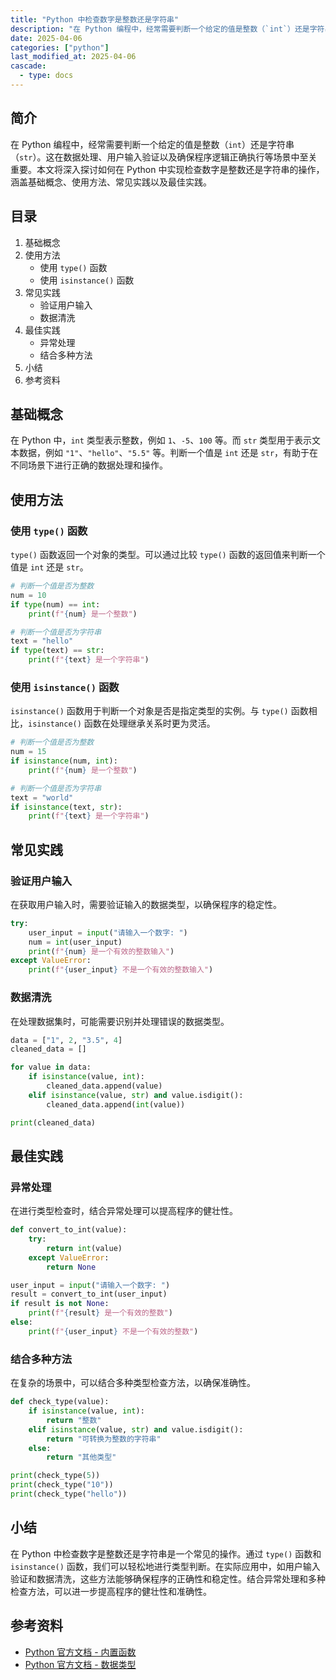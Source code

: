 ```yaml
---
title: "Python 中检查数字是整数还是字符串"
description: "在 Python 编程中，经常需要判断一个给定的值是整数（`int`）还是字符串（`str`）。这在数据处理、用户输入验证以及确保程序逻辑正确执行等场景中至关重要。本文将深入探讨如何在 Python 中实现检查数字是整数还是字符串的操作，涵盖基础概念、使用方法、常见实践以及最佳实践。"
date: 2025-04-06
categories: ["python"]
last_modified_at: 2025-04-06
cascade:
  - type: docs
---
```



## 简介
在 Python 编程中，经常需要判断一个给定的值是整数（`int`）还是字符串（`str`）。这在数据处理、用户输入验证以及确保程序逻辑正确执行等场景中至关重要。本文将深入探讨如何在 Python 中实现检查数字是整数还是字符串的操作，涵盖基础概念、使用方法、常见实践以及最佳实践。

<!-- more -->
## 目录
1. 基础概念
2. 使用方法
    - 使用 `type()` 函数
    - 使用 `isinstance()` 函数
3. 常见实践
    - 验证用户输入
    - 数据清洗
4. 最佳实践
    - 异常处理
    - 结合多种方法
5. 小结
6. 参考资料

## 基础概念
在 Python 中，`int` 类型表示整数，例如 `1`、`-5`、`100` 等。而 `str` 类型用于表示文本数据，例如 `"1"`、`"hello"`、`"5.5"` 等。判断一个值是 `int` 还是 `str`，有助于在不同场景下进行正确的数据处理和操作。

## 使用方法

### 使用 `type()` 函数
`type()` 函数返回一个对象的类型。可以通过比较 `type()` 函数的返回值来判断一个值是 `int` 还是 `str`。

```python
# 判断一个值是否为整数
num = 10
if type(num) == int:
    print(f"{num} 是一个整数")

# 判断一个值是否为字符串
text = "hello"
if type(text) == str:
    print(f"{text} 是一个字符串")
```

### 使用 `isinstance()` 函数
`isinstance()` 函数用于判断一个对象是否是指定类型的实例。与 `type()` 函数相比，`isinstance()` 函数在处理继承关系时更为灵活。

```python
# 判断一个值是否为整数
num = 15
if isinstance(num, int):
    print(f"{num} 是一个整数")

# 判断一个值是否为字符串
text = "world"
if isinstance(text, str):
    print(f"{text} 是一个字符串")
```

## 常见实践

### 验证用户输入
在获取用户输入时，需要验证输入的数据类型，以确保程序的稳定性。

```python
try:
    user_input = input("请输入一个数字: ")
    num = int(user_input)
    print(f"{num} 是一个有效的整数输入")
except ValueError:
    print(f"{user_input} 不是一个有效的整数输入")
```

### 数据清洗
在处理数据集时，可能需要识别并处理错误的数据类型。

```python
data = ["1", 2, "3.5", 4]
cleaned_data = []

for value in data:
    if isinstance(value, int):
        cleaned_data.append(value)
    elif isinstance(value, str) and value.isdigit():
        cleaned_data.append(int(value))

print(cleaned_data)
```

## 最佳实践

### 异常处理
在进行类型检查时，结合异常处理可以提高程序的健壮性。

```python
def convert_to_int(value):
    try:
        return int(value)
    except ValueError:
        return None

user_input = input("请输入一个数字: ")
result = convert_to_int(user_input)
if result is not None:
    print(f"{result} 是一个有效的整数")
else:
    print(f"{user_input} 不是一个有效的整数")
```

### 结合多种方法
在复杂的场景中，可以结合多种类型检查方法，以确保准确性。

```python
def check_type(value):
    if isinstance(value, int):
        return "整数"
    elif isinstance(value, str) and value.isdigit():
        return "可转换为整数的字符串"
    else:
        return "其他类型"

print(check_type(5))
print(check_type("10"))
print(check_type("hello"))
```

## 小结
在 Python 中检查数字是整数还是字符串是一个常见的操作。通过 `type()` 函数和 `isinstance()` 函数，我们可以轻松地进行类型判断。在实际应用中，如用户输入验证和数据清洗，这些方法能够确保程序的正确性和稳定性。结合异常处理和多种检查方法，可以进一步提高程序的健壮性和准确性。

## 参考资料
- [Python 官方文档 - 内置函数](https://docs.python.org/3/library/functions.html)
- [Python 官方文档 - 数据类型](https://docs.python.org/3/library/stdtypes.html)
